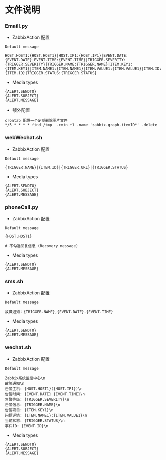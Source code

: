 # 文件说明

### Emaill.py
* ZabbixAction 配置
```
Default message

HOST.HOST1:{HOST.HOST1}|HOST.IP1:{HOST.IP1}|EVENT.DATE:{EVENT.DATE}|EVENT.TIME:{EVENT.TIME}|TRIGGER.SEVERITY:{TRIGGER.SEVERITY}|TRIGGER.NAME:{TRIGGER.NAME}|ITEM.KEY1:{ITEM.KEY1}|ITEM.NAME1:{ITEM.NAME1}|ITEM.VALUE1:{ITEM.VALUE1}|ITEM.ID:{ITEM.ID}|TRIGGER.STATUS:{TRIGGER.STATUS}
```

* Media types
```
{ALERT.SENDTO}
{ALERT.SUBJECT}
{ALERT.MESSAGE}
```
* 额外配置
```
crontab 配置一个定期删除图片文件
*/5 * * * * find /tmp  -cmin +1 -name 'zabbix-graph-itemID*' -delete
```

### webWechat.sh
* ZabbixAction 配置
```
Default message

{TRIGGER.NAME}|{ITEM.ID}|{TRIGGER.URL}|{TRIGGER.STATUS}
```
* Media types
```
{ALERT.SENDTO}
{ALERT.SUBJECT}
{ALERT.MESSAGE}
```
### phoneCall.py
* ZabbixAction 配置
```
Default message

{HOST.HOST1}

# 不勾选回复信息 (Recovery message)
```
* Media types
```
{ALERT.SENDTO}
{ALERT.MESSAGE}
```

### sms.sh
* ZabbixAction 配置
```
Default message

故障通知：{TRIGGER.NAME},{EVENT.DATE}-{EVENT.TIME}
```
* Media types
```
{ALERT.SENDTO}
{ALERT.MESSAGE}
```

### wechat.sh
* ZabbixAction 配置
```
Default message

Zabbix系统监控中心\n
故障通知\n
告警主机: {HOST.HOST1}({HOST.IP1})\n
告警时间: {EVENT.DATE} {EVENT.TIME}\n
告警等级: {TRIGGER.SEVERITY}\n
告警信息: {TRIGGER.NAME}\n
告警项目: {ITEM.KEY1}\n
问题详情: {ITEM.NAME1}:{ITEM.VALUE1}\n
当前状态: {TRIGGER.STATUS}\n
事件ID: {EVENT.ID}\n
```
* Media types
```
{ALERT.SENDTO}
{ALERT.SUBJECT}
{ALERT.MESSAGE}
```